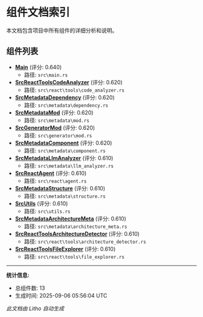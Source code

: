 # 组件文档索引

本文档包含项目中所有组件的详细分析和说明。

## 组件列表

- **[Main](src\main.json)** (评分: 0.640)
  - 路径: `src\main.rs`
- **[SrcReactToolsCodeAnalyzer](src\react\tools\code_analyzer.json)** (评分: 0.620)
  - 路径: `src\react\tools\code_analyzer.rs`
- **[SrcMetadataDependency](src\metadata\dependency.json)** (评分: 0.620)
  - 路径: `src\metadata\dependency.rs`
- **[SrcMetadataMod](src\metadata\mod.json)** (评分: 0.620)
  - 路径: `src\metadata\mod.rs`
- **[SrcGeneratorMod](src\generator\mod.json)** (评分: 0.620)
  - 路径: `src\generator\mod.rs`
- **[SrcMetadataComponent](src\metadata\component.json)** (评分: 0.620)
  - 路径: `src\metadata\component.rs`
- **[SrcMetadataLlmAnalyzer](src\metadata\llm_analyzer.json)** (评分: 0.610)
  - 路径: `src\metadata\llm_analyzer.rs`
- **[SrcReactAgent](src\react\agent.json)** (评分: 0.610)
  - 路径: `src\react\agent.rs`
- **[SrcMetadataStructure](src\metadata\structure.json)** (评分: 0.610)
  - 路径: `src\metadata\structure.rs`
- **[SrcUtils](src\utils.json)** (评分: 0.610)
  - 路径: `src\utils.rs`
- **[SrcMetadataArchitectureMeta](src\metadata\architecture_meta.json)** (评分: 0.610)
  - 路径: `src\metadata\architecture_meta.rs`
- **[SrcReactToolsArchitectureDetector](src\react\tools\architecture_detector.json)** (评分: 0.610)
  - 路径: `src\react\tools\architecture_detector.rs`
- **[SrcReactToolsFileExplorer](src\react\tools\file_explorer.json)** (评分: 0.610)
  - 路径: `src\react\tools\file_explorer.rs`

---

**统计信息:**
- 总组件数: 13
- 生成时间: 2025-09-06 05:56:04 UTC

*此文档由 Litho 自动生成*
